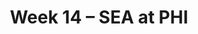 ---
layout: game
title: Week 14 – SEA at PHI
season: 2014
game_id: 2014_14_SEA_PHI
away_team: SEA
home_team: PHI
---